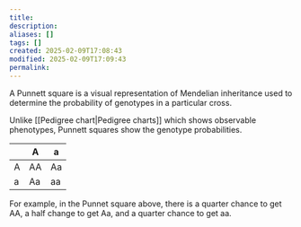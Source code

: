 ```yaml
---
title: 
description: 
aliases: []
tags: []
created: 2025-02-09T17:08:43
modified: 2025-02-09T17:09:43
permalink:
---
```


A Punnett square is a visual representation of Mendelian inheritance used to determine the probability of genotypes in a particular cross.

Unlike [[Pedigree chart|Pedigree charts]] which shows observable phenotypes, Punnett squares show the genotype probabilities.

|     | A   | a   |
| --- | --- | --- |
| A   | AA  | Aa  |
| a   | Aa  | aa  |

For example, in the Punnet square above, there is a quarter chance to get AA, a half change to get Aa, and a quarter chance to get aa.
